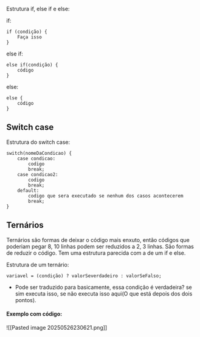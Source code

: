 Estrutura if, else if e else:

if:
```
if (condição) {
	Faça isso
}
```

else if:
```
else if(condição) {
	código
}
```

else:
```
else {
	código
}
```



## Switch case
Estrutura do switch case:
```
switch(nomeDaCondicao) {
	case condicao:
		codigo
		break;
	case condicao2:
		codigo
		break;
	default:
		codigo que sera executado se nenhum dos casos acontecerem
		break;
}
```



## Ternários
Ternários são formas de deixar o código mais enxuto, então códigos que poderiam pegar 8, 10 linhas podem ser reduzidos a 2, 3 linhas. 
São formas de reduzir o código. Tem uma estrutura parecida com a de um if e else.


Estrutura de um ternário:
```
variavel = (condição) ? valorSeverdadeiro : valorSeFalso;
```
- Pode ser traduzido para basicamente, essa condição é verdadeira? se sim executa isso, se não executa isso aqui(O que está depois dos dois pontos).

#### Exemplo com código:
![[Pasted image 20250526230621.png]]

